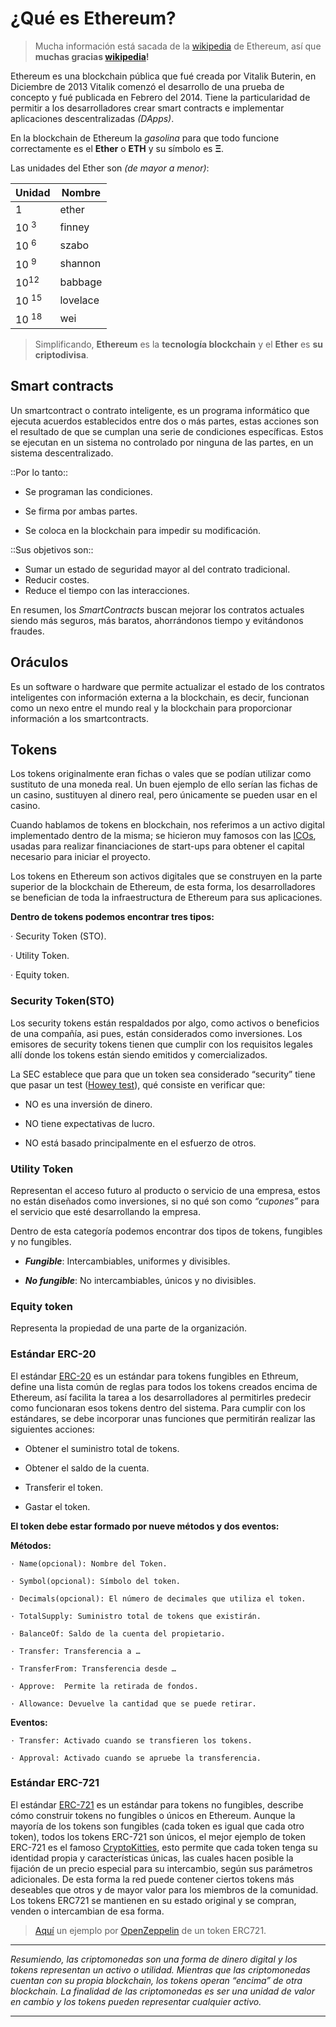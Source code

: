 # ¿Qué es Ethereum?

> Mucha información está sacada de la [wikipedia](https://es.wikipedia.org/wiki/Ethereum) de Ethereum, así que **muchas gracias [wikipedia](https://es.wikipedia.org/wiki/Wikipedia:Portada)!**

Ethereum es una blockchain pública que fué creada por Vitalik Buterin, en Diciembre de 2013 Vitalik comenzó el desarrollo de una prueba de concepto y fué publicada en Febrero del 2014. Tiene la particularidad de permitir a los desarrolladores crear smart contracts e implementar aplicaciones descentralizadas _(DApps)_.

En la blockchain de Ethereum la _gasolina_ para que todo funcione correctamente es el **Ether** o **ETH** y su símbolo es **Ξ**.

Las unidades del Ether son _(de mayor a menor)_:

| Unidad | Nombre |
|--------|--------|
|   1    |  ether |
| 10 <sup>3</sup> | finney |
| 10 <sup>6</sup> |  szabo |
| 10 <sup>9</sup> | shannon |
| 10<sup>12</sup> | babbage |
| 10 <sup>15</sup>| lovelace|
| 10 <sup>18</sup>|   wei   |

> Simplificando, **Ethereum** es la **tecnología blockchain** y el **Ether** es **su criptodivisa**.

## Smart contracts

Un smartcontract o contrato inteligente, es un programa informático que ejecuta acuerdos establecidos entre dos o más partes, estas acciones son el resultado de que se cumplan una serie de condiciones específicas. Estos se ejecutan en un sistema no controlado por ninguna de las partes, en un sistema descentralizado.

::Por lo tanto::

- Se programan las condiciones.

- Se firma por ambas partes.

- Se coloca en la blockchain para impedir su modificación.

::Sus objetivos son::

- Sumar un estado de seguridad mayor al del contrato tradicional.
- Reducir costes.
- Reduce el tiempo con las interacciones.

En resumen, los _SmartContracts_ buscan mejorar los contratos actuales siendo más seguros, más baratos, ahorrándonos tiempo y evitándonos fraudes.

## Oráculos

Es un software o hardware que permite actualizar el estado de los contratos inteligentes con información externa a la blockchain, es decir, funcionan como un nexo entre el mundo real y la blockchain para proporcionar información a los smartcontracts.

## Tokens

 Los tokens originalmente eran fichas o vales que se podían utilizar como sustituto de una moneda real. Un buen ejemplo de ello serían las fichas de un casino, sustituyen al dinero real, pero únicamente se pueden usar en el casino.

 Cuando hablamos de tokens en blockchain, nos referimos a un activo digital implementado dentro de la misma; se hicieron muy famosos con las [ICOs](https://es.wikipedia.org/wiki/Oferta_inicial_de_monedas), usadas para realizar financiaciones de start-ups para obtener el capital necesario para iniciar el proyecto.

Los tokens en Ethereum son activos digitales que se construyen en la parte superior de la blockchain de Ethereum, de esta forma, los desarrolladores se benefician de toda la infraestructura de Ethereum para sus aplicaciones.

**Dentro de tokens podemos encontrar tres tipos:**

· Security Token (STO).

· Utility Token.

· Equity token.

### Security Token(STO)

Los security tokens están respaldados por algo, como activos o beneficios de una compañía, asi pues, están considerados como inversiones.  Los emisores de security tokens tienen que cumplir con los requisitos legales allí donde los tokens están siendo emitidos y comercializados.

La SEC establece que para que un token sea considerado “security” tiene que pasar un test ([Howey test](https://medium.com/bittrust/passing-the-howey-test-how-to-regulate-blockchain-tokens-d218da93a8b6)), qué consiste en verificar que:

- NO es una inversión de dinero.

- NO tiene expectativas de lucro.

- NO está basado principalmente en el esfuerzo de otros.

### Utility Token

Representan el acceso futuro al producto o servicio de una empresa, estos no están diseñados como inversiones, si no qué son como _“cupones”_ para el servicio que esté desarrollando la empresa.

Dentro de esta categoría podemos encontrar dos tipos de tokens, fungibles y no fungibles.

- **_Fungible_**:  Intercambiables, uniformes y divisibles.

- **_No fungible_**: No intercambiables, únicos y no divisibles.

### Equity token

Representa la propiedad de una parte de la organización.

### Estándar ERC-20

El estándar [ERC-20](https://github.com/ethereum/EIPs/issues/20) es un estándar para tokens fungibles en Ethreum, define una lista común de reglas para todos los tokens creados encima de Ethereum, así facilita la tarea a los desarrolladores al permitirles predecir como funcionaran esos tokens dentro del sistema. Para cumplir con los estándares, se debe incorporar unas funciones que permitirán realizar las siguientes acciones:

- Obtener el suministro total de tokens.

- Obtener el saldo de la cuenta.

- Transferir el token.

- Gastar el token.

**El token debe estar formado por nueve métodos y dos eventos:**

**Métodos:**

    · Name(opcional): Nombre del Token.

    · Symbol(opcional): Símbolo del token.
    
    · Decimals(opcional): El número de decimales que utiliza el token.
    
    · TotalSupply: Suministro total de tokens que existirán.
    
    · BalanceOf: Saldo de la cuenta del propietario.
    
    · Transfer: Transferencia a …
    
    · TransferFrom: Transferencia desde …
    
    · Approve:  Permite la retirada de fondos.

    · Allowance: Devuelve la cantidad que se puede retirar.

**Eventos:**

    · Transfer: Activado cuando se transfieren los tokens.

    · Approval: Activado cuando se apruebe la transferencia.

### Estándar ERC-721

El estándar [ERC-721](https://eips.ethereum.org/EIPS/eip-721) es un estándar para tokens no fungibles, describe cómo construir tokens no fungibles o únicos en Ethereum. Aunque la mayoría de los tokens son fungibles (cada token es igual que cada otro token), todos los tokens ERC-721 son únicos, el mejor ejemplo de token ERC-721 es el famoso [CryptoKitties](https://www.cryptokitties.co/), esto permite que cada token tenga su identidad propia y características únicas, las cuales hacen posible la fijación de un precio especial para su intercambio, según sus parámetros adicionales. De esta forma la red puede contener ciertos tokens más deseables que otros y de mayor valor para los miembros de la comunidad. Los tokens ERC721 se mantienen en su estado original y se compran, venden o intercambian de esa forma.

>[Aquí](https://github.com/OpenZeppelin/openzeppelin-solidity/blob/master/contracts/token/ERC721/ERC721.sol) un ejemplo por [OpenZeppelin](https://openzeppelin.org) de un token ERC721.

---

_Resumiendo, las criptomonedas son una forma de dinero digital y los tokens representan un activo o utilidad. Mientras que las criptomonedas cuentan con su propia blockchain, los tokens operan “encima” de otra blockchain. La finalidad de las criptomonedas es ser una unidad de valor en cambio y los tokens pueden representar cualquier activo._

---

